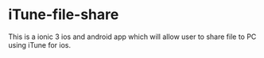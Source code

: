 # iTune-file-share
This is a ionic 3 ios and android app which will allow user to share file to PC using iTune for ios.
